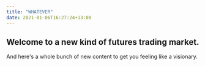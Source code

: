 ```yaml
---
title: "WHATEVER"
date: 2021-01-06T16:27:24+13:00
---
```

## Welcome to a new kind of futures trading market.

And here's a whole bunch of new content to get you feeling like a visionary.
